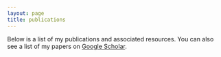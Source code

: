 ```yaml
---
layout: page
title: publications
---
```

<p>
Below is a list of my publications and associated resources. You can also see a list of my papers on <a href="https://scholar.google.com/citations?user=JRYWzVMAAAAJ&hl=en">Google Scholar</a>. 
</p>
